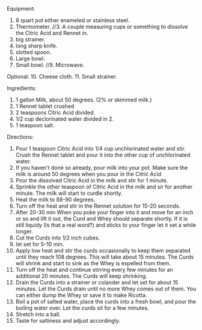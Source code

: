 Equipment:
1. 8 quart pot either enameled or stainless steel.
2. Thermometer.
//3. A couple measuring cups or something to dissolve the Citric Acid and Rennet in.
4. big strainer.
5. long sharp knife.
6. slotted spoon.
7. Large bowl.
8. Small bowl.
//9. Microwave.

Optional:
10. Cheese cloth.
11. Small strainer.

Ingredients:
1. 1 gallon Milk, about 50 degrees. (2% or skimmed milk.)
2. 1 Rennet tablet crushed
3. 2 teaspoons Citric Acid divided.
4. 1/2 cup declorinated water divided in 2. 
5. 1 teaspoon salt.

Directions:
1. Pour 1 teaspoon Citric Acid into 1/4 cup unchlorinated water and stir. Crush the Rennet tablet and pour it into the other cup of unchlorinated water.  
2. If you haven't done so already, pour milk into your pot. Make sure the milk is around 50 degrees when you pour in the Citric Acid 
3. Pour the dissolved Citric Acid in the milk and stir for 1 minute. 
4. Sprinkle the other teaspoon of Citric Acid in the milk and sir for another minute. The milk will start to curdle shortly.
5. Heat the milk to 88-90 degrees.
6. Turn off the heat and stir in the Rennet solution for 15-20 seconds.
7. After 20-30 min When you poke your finger into it and move for an inch or so and lift it out, the Curd and Whey should separate shortly. If it is still liquidy (Is that a real word?) and sticks to your finger let it set a while longer.
8. Cut the Curds into 1/2 inch cubes.
9. let set for 5-10 min.
10. Apply low heat and stir the curds occasionally to keep them separated until they reach 108 degrees. This will take about 15 minutes. The Curds will shrink and start to sink as the Whey is expelled from them.
11. Turn off the heat and continue stirring every few minutes for an additional 20 minutes. The Curds will keep shrinking.
12. Drain the Curds into a strainer or colander and let set for about 15 minutes. Let the Curds drain until no more Whey comes out of them. You can either dump the Whey or save it to make Ricotta.
13. Boil a pot of salted water, place the curds into a fresh bowl, and pour the boiling water over. Let the curds sit for a few minutes.
14. Stretch into a ball.
15. Taste for saltiness and adjust accordingly.


